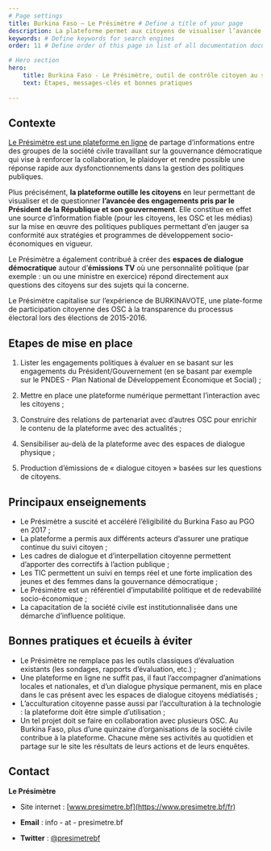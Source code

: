 ```yaml
---
# Page settings
title: Burkina Faso – Le Présimètre # Define a title of your page
description: La plateforme permet aux citoyens de visualiser l’avancée des engagements pris par le Président de la République et son gouvernement. # Define a description of your page
keywords: # Define keywords for search engines
order: 11 # Define order of this page in list of all documentation documents

# Hero section
hero:
    title: Burkina Faso - Le Présimètre, outil de contrôle citoyen au service du gouvernement ouvert
    text: Étapes, messages-clés et bonnes pratiques
    
---
```


## Contexte

[Le Présimètre est une plateforme en ligne](https://www.presimetre.bf/) de partage d’informations entre des groupes de la société civile travaillant sur la gouvernance démocratique qui vise à renforcer la collaboration, le plaidoyer et rendre possible une réponse rapide aux dysfonctionnements dans la gestion des politiques publiques.

Plus précisément, **la plateforme outille les citoyens** en leur permettant de visualiser et de questionner **l’avancée des engagements pris par le Président de la République et son gouvernement**. Elle constitue en effet une source d’information fiable (pour les citoyens, les OSC et les médias) sur la mise en œuvre des politiques publiques permettant d’en jauger sa conformité aux stratégies et programmes de développement socio-économiques en vigueur.

Le Présimètre a également contribué à créer des **espaces de dialogue démocratique** autour d’**émissions TV** où une personnalité politique (par exemple : un ou une ministre en exercice) répond directement aux questions des citoyens sur des sujets qui la concerne.

Le Présimètre capitalise sur l’expérience de BURKINAVOTE, une plate-forme de participation citoyenne des OSC à la transparence du processus électoral lors des élections de 2015-2016.

## Etapes de mise en place 

1.  Lister les engagements politiques à évaluer en se basant sur les engagements du Président/Gouvernement (en se basant par exemple sur le PNDES - Plan National de Développement Économique et Social) ;
    
2.  Mettre en place une plateforme numérique permettant l’interaction avec les citoyens ;
    
3.  Construire des relations de partenariat avec d’autres OSC pour enrichir le contenu de la plateforme avec des actualités ;
    
4.  Sensibiliser au-delà de la plateforme avec des espaces de dialogue physique ;
    
5.  Production d’émissions de « dialogue citoyen » basées sur les questions de citoyens.

## Principaux enseignements

* Le Présimètre a suscité et accéléré l’éligibilité du Burkina Faso au PGO en 2017 ;
* La plateforme a permis aux différents acteurs d’assurer une pratique continue du suivi citoyen ;
* Les cadres de dialogue et d’interpellation citoyenne permettent d’apporter des correctifs à l’action publique ;
* Les TIC permettent un suivi en temps réel et une forte implication des jeunes et des femmes dans la gouvernance démocratique ;
* Le Présimètre est un référentiel d’imputabilité politique et de redevabilité socio-économique ;
* La capacitation de la société civile est institutionnalisée dans une démarche d’influence politique.

## Bonnes pratiques et écueils à éviter

* Le Présimètre ne remplace pas les outils classiques d’évaluation existants (les sondages, rapports d’évaluation, etc.) ;
* Une plateforme en ligne ne suffit pas, il faut l’accompagner d’animations locales et nationales, et d’un dialogue physique permanent, mis en place dans le cas présent avec les espaces de dialogue citoyens médiatisés ;
* L’acculturation citoyenne passe aussi par l’acculturation à la technologie : la plateforme doit être simple d’utilisation ;
* Un tel projet doit se faire en collaboration avec plusieurs OSC. Au Burkina Faso, plus d’une quinzaine d’organisations de la société civile contribue à la plateforme. Chacune mène ses activités au quotidien et partage sur le site les résultats de leurs actions et de leurs enquêtes.

## Contact

**Le Présimètre**

- Site internet : [www.presimetre.bf](https://www.presimetre.bf/fr)

- **Email** : info - at - presimetre.bf

- **Twitter** : [@presimetrebf](https://twitter.com/presimetrebf?lang=fr)

